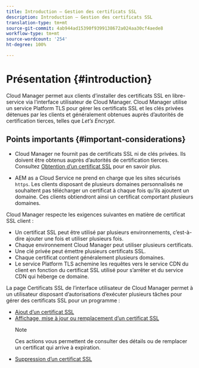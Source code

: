 ```yaml
---
title: Introduction – Gestion des certificats SSL
description: Introduction – Gestion des certificats SSL
translation-type: tm+mt
source-git-commit: 4ab944ad15390f9399138672a024aa30cf4aede8
workflow-type: tm+mt
source-wordcount: '254'
ht-degree: 100%

---
```



# Présentation {#introduction}

Cloud Manager permet aux clients d’installer des certificats SSL en libre-service via l’interface utilisateur de Cloud Manager. Cloud Manager utilise un service Platform TLS pour gérer les certificats SSL et les clés privées détenues par les clients et généralement obtenues auprès d’autorités de certification tierces, telles que *Let’s Encrypt*.

## Points importants {#important-considerations}


* Cloud Manager ne fournit pas de certificats SSL ni de clés privées. Ils doivent être obtenus auprès d’autorités de certification tierces. Consultez [Obtention d’un certificat SSL](/help/implementing/cloud-manager/managing-ssl-certifications/get-ssl-certificate.md) pour en savoir plus.

* AEM as a Cloud Service ne prend en charge que les sites sécurisés `https`. Les clients disposant de plusieurs domaines personnalisés ne souhaitent pas télécharger un certificat à chaque fois qu’ils ajoutent un domaine. Ces clients obtiendront ainsi un certificat comportant plusieurs domaines.

Cloud Manager respecte les exigences suivantes en matière de certificat SSL client :

* Un certificat SSL peut être utilisé par plusieurs environnements, c’est-à-dire ajouter une fois et utiliser plusieurs fois.
* Chaque environnement Cloud Manager peut utiliser plusieurs certificats.
* Une clé privée peut émettre plusieurs certificats SSL.
* Chaque certificat contient généralement plusieurs domaines.
* Le service Platform TLS achemine les requêtes vers le service CDN du client en fonction du certificat SSL utilisé pour s’arrêter et du service CDN qui héberge ce domaine.

La page Certificats SSL de l’interface utilisateur de Cloud Manager permet à un utilisateur disposant d’autorisations d’exécuter plusieurs tâches pour gérer des certificats SSL pour un programme :

* [Ajout d’un certificat SSL](/help/implementing/cloud-manager/managing-ssl-certifications/add-ssl-certificate.md)
* [Affichage, mise à jour ou remplacement d’un certificat SSL](/help/implementing/cloud-manager/managing-ssl-certifications/view-update-replace-ssl-certificate.md)
   >[!NOTE]
   >Ces actions vous permettent de consulter des détails ou de remplacer un certificat qui arrive à expiration.
* [Suppression d’un certificat SSL](/help/implementing/cloud-manager/managing-ssl-certifications/delete-ssl-certificate.md)